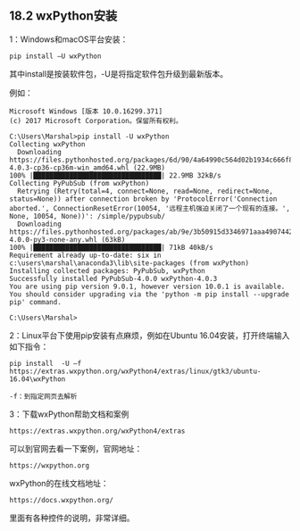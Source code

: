 ## 18.2 wxPython安装

1：Windows和macOS平台安装：  

    pip install –U wxPython

其中install是按装软件包，-U是将指定软件包升级到最新版本。

例如：  

    Microsoft Windows [版本 10.0.16299.371]
    (c) 2017 Microsoft Corporation。保留所有权利。

    C:\Users\Marshal>pip install -U wxPython
    Collecting wxPython
      Downloading https://files.pythonhosted.org/packages/6d/90/4a64990c564d02b1934c666f859d07a9a15abc5c59cfdd1606860421fe16/wxPython-4.0.3-cp36-cp36m-win_amd64.whl (22.9MB)
    100% |████████████████████████████████| 22.9MB 32kB/s
    Collecting PyPubSub (from wxPython)
      Retrying (Retry(total=4, connect=None, read=None, redirect=None, status=None)) after connection broken by 'ProtocolError('Connection aborted.', ConnectionResetError(10054, '远程主机强迫关闭了一个现有的连接。', None, 10054, None))': /simple/pypubsub/
      Downloading https://files.pythonhosted.org/packages/ab/9e/3b50915d3346971aaa49074425788598ee4907e67c097e013f1a862bd45c/Pypubsub-4.0.0-py3-none-any.whl (63kB)
    100% |████████████████████████████████| 71kB 40kB/s
    Requirement already up-to-date: six in c:\users\marshal\anaconda3\lib\site-packages (from wxPython)
    Installing collected packages: PyPubSub, wxPython
    Successfully installed PyPubSub-4.0.0 wxPython-4.0.3
    You are using pip version 9.0.1, however version 10.0.1 is available.
    You should consider upgrading via the 'python -m pip install --upgrade pip' command.

    C:\Users\Marshal>

2：Linux平台下使用pip安装有点麻烦，例如在Ubuntu 16.04安装，打开终端输入如下指令：  

    pip install  -U –f https://extras.wxpython.org/wxPython4/extras/linux/gtk3/ubuntu-16.04\wxPython
   
    -f：到指定网页去解析

3：下载wxPython帮助文档和案例  

    https://extras.wxpython.org/wxPython4/extras

可以到官网去看一下案例，官网地址：

    https://wxpython.org  

wxPython的在线文档地址：

    https://docs.wxpython.org/  

里面有各种控件的说明，非常详细。

